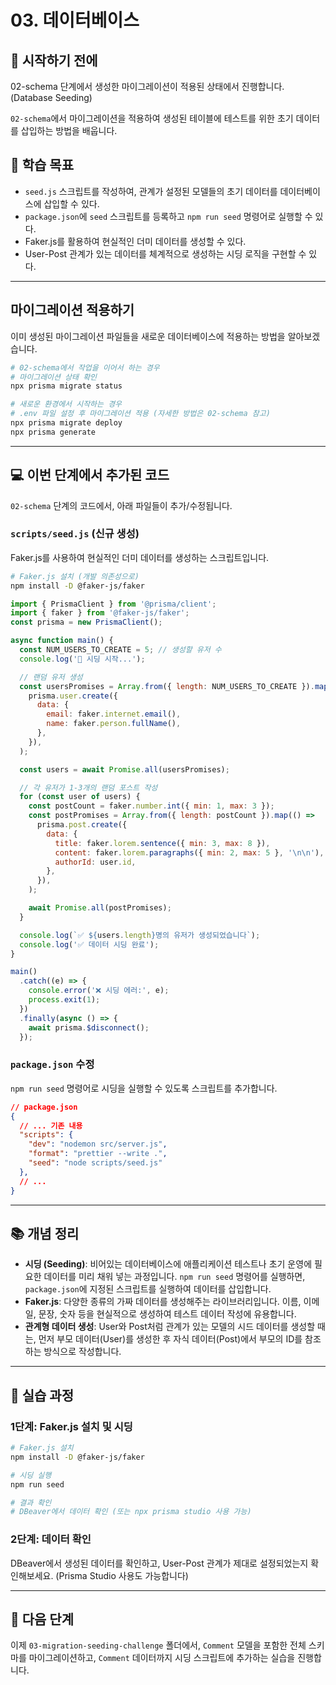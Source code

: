 # 03. 데이터베이스 

## 🚀 시작하기 전에

02-schema 단계에서 생성한 마이그레이션이 적용된 상태에서 진행합니다.(Database Seeding)

`02-schema`에서 마이그레이션을 적용하여 생성된 테이블에 테스트를 위한 초기 데이터를 삽입하는 방법을 배웁니다.

## 🎯 학습 목표

- `seed.js` 스크립트를 작성하여, 관계가 설정된 모델들의 초기 데이터를 데이터베이스에 삽입할 수 있다.
- `package.json`에 `seed` 스크립트를 등록하고 `npm run seed` 명령어로 실행할 수 있다.
- Faker.js를 활용하여 현실적인 더미 데이터를 생성할 수 있다.
- User-Post 관계가 있는 데이터를 체계적으로 생성하는 시딩 로직을 구현할 수 있다.

---

## 마이그레이션 적용하기

이미 생성된 마이그레이션 파일들을 새로운 데이터베이스에 적용하는 방법을 알아보겠습니다.

```bash
# 02-schema에서 작업을 이어서 하는 경우
# 마이그레이션 상태 확인
npx prisma migrate status

# 새로운 환경에서 시작하는 경우  
# .env 파일 설정 후 마이그레이션 적용 (자세한 방법은 02-schema 참고)
npx prisma migrate deploy
npx prisma generate
```

---

## 💻 이번 단계에서 추가된 코드

`02-schema` 단계의 코드에서, 아래 파일들이 추가/수정됩니다.

### `scripts/seed.js` (신규 생성)

Faker.js를 사용하여 현실적인 더미 데이터를 생성하는 스크립트입니다.

```bash
# Faker.js 설치 (개발 의존성으로)
npm install -D @faker-js/faker
```

```javascript
import { PrismaClient } from '@prisma/client';
import { faker } from '@faker-js/faker';
const prisma = new PrismaClient();

async function main() {
  const NUM_USERS_TO_CREATE = 5; // 생성할 유저 수
  console.log('🌱 시딩 시작...');

  // 랜덤 유저 생성
  const usersPromises = Array.from({ length: NUM_USERS_TO_CREATE }).map(() =>
    prisma.user.create({
      data: {
        email: faker.internet.email(),
        name: faker.person.fullName(),
      },
    }),
  );

  const users = await Promise.all(usersPromises);

  // 각 유저가 1-3개의 랜덤 포스트 작성
  for (const user of users) {
    const postCount = faker.number.int({ min: 1, max: 3 });
    const postPromises = Array.from({ length: postCount }).map(() =>
      prisma.post.create({
        data: {
          title: faker.lorem.sentence({ min: 3, max: 8 }),
          content: faker.lorem.paragraphs({ min: 2, max: 5 }, '\n\n'),
          authorId: user.id,
        },
      }),
    );

    await Promise.all(postPromises);
  }

  console.log(`✅ ${users.length}명의 유저가 생성되었습니다`);
  console.log('✅ 데이터 시딩 완료');
}

main()
  .catch((e) => {
    console.error('❌ 시딩 에러:', e);
    process.exit(1);
  })
  .finally(async () => {
    await prisma.$disconnect();
  });
```

### `package.json` 수정

`npm run seed` 명령어로 시딩을 실행할 수 있도록 스크립트를 추가합니다.

```json
// package.json
{
  // ... 기존 내용
  "scripts": {
    "dev": "nodemon src/server.js",
    "format": "prettier --write .",
    "seed": "node scripts/seed.js"
  },
  // ...
}
```

---

## 📚 개념 정리

- **시딩 (Seeding)**: 비어있는 데이터베이스에 애플리케이션 테스트나 초기 운영에 필요한 데이터를 미리 채워 넣는 과정입니다. `npm run seed` 명령어를 실행하면, `package.json`에 지정된 스크립트를 실행하여 데이터를 삽입합니다.
- **Faker.js**: 다양한 종류의 가짜 데이터를 생성해주는 라이브러리입니다. 이름, 이메일, 문장, 숫자 등을 현실적으로 생성하여 테스트 데이터 작성에 유용합니다.
- **관계형 데이터 생성**: User와 Post처럼 관계가 있는 모델의 시드 데이터를 생성할 때는, 먼저 부모 데이터(User)를 생성한 후 자식 데이터(Post)에서 부모의 ID를 참조하는 방식으로 작성합니다.

---

## 🚀 실습 과정

### 1단계: Faker.js 설치 및 시딩

```bash
# Faker.js 설치
npm install -D @faker-js/faker

# 시딩 실행
npm run seed

# 결과 확인
# DBeaver에서 데이터 확인 (또는 npx prisma studio 사용 가능)
```

### 2단계: 데이터 확인

DBeaver에서 생성된 데이터를 확인하고, User-Post 관계가 제대로 설정되었는지 확인해보세요. (Prisma Studio 사용도 가능합니다)

---

## 🚀 다음 단계

이제 `03-migration-seeding-challenge` 폴더에서, `Comment` 모델을 포함한 전체 스키마를 마이그레이션하고, `Comment` 데이터까지 시딩 스크립트에 추가하는 실습을 진행합니다.